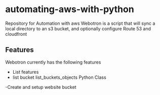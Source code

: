 # automating-aws-with-python
Repository for Automation with aws
Webotron is a script that will sync a local directory to an s3 bucket, and optionally configure Route 53 and cloudfront

## Features
Webotron currently has the following features
- List features
- list bucket list_buckets_objects
Python Class

-Create and setup website bucket 
